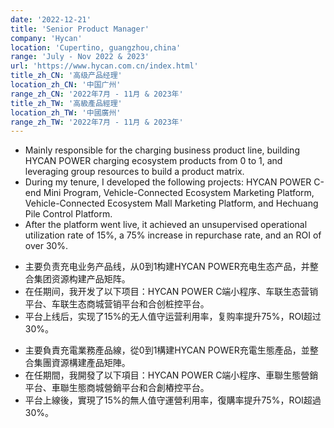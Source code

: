 ```yaml
---
date: '2022-12-21'
title: 'Senior Product Manager'
company: 'Hycan'
location: 'Cupertino, guangzhou,china'
range: 'July - Nov 2022 & 2023'
url: 'https://www.hycan.com.cn/index.html'
title_zh_CN: '高级产品经理'
location_zh_CN: '中国广州'
range_zh_CN: '2022年7月 - 11月 & 2023年'
title_zh_TW: '高級產品經理'
location_zh_TW: '中國廣州'
range_zh_TW: '2022年7月 - 11月 & 2023年'
---
```


- Mainly responsible for the charging business product line, building HYCAN POWER charging ecosystem products from 0 to 1, and leveraging group resources to build a product matrix. 
- During my tenure, I developed the following projects: HYCAN POWER C-end Mini Program, Vehicle-Connected Ecosystem Marketing Platform, Vehicle-Connected Ecosystem Mall Marketing Platform, and Hechuang Pile Control Platform.
- After the platform went live, it achieved an unsupervised operational utilization rate of 15%, a 75% increase in repurchase rate, and an ROI of over 30%.

<!-- zh-CN -->
- 主要负责充电业务产品线，从0到1构建HYCAN POWER充电生态产品，并整合集团资源构建产品矩阵。
- 在任期间，我开发了以下项目：HYCAN POWER C端小程序、车联生态营销平台、车联生态商城营销平台和合创桩控平台。
- 平台上线后，实现了15%的无人值守运营利用率，复购率提升75%，ROI超过30%。

<!-- zh-TW -->
- 主要負責充電業務產品線，從0到1構建HYCAN POWER充電生態產品，並整合集團資源構建產品矩陣。
- 在任期間，我開發了以下項目：HYCAN POWER C端小程序、車聯生態營銷平台、車聯生態商城營銷平台和合創樁控平台。
- 平台上線後，實現了15%的無人值守運營利用率，復購率提升75%，ROI超過30%。
